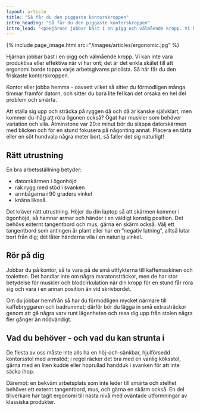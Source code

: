 ```yaml
---
layout: article
title: "Så får du den piggaste kontorskroppen"
intro_heading: "Så får du den piggaste kontorskroppen"
intro_lead: "<p>Hjärnan jobbar bäst i en pigg och välmående kropp. Vi kan inte vara produktiva eller effektiva när vi har ont; det är det enkla skälet till att ergonomi borde toppa varje arbetsgivares priolista. Så här får du den friskaste kontorskroppen.</p>"
---
```

{%
  include page_image.html
  src="/images/articles/ergonomic.jpg"
%}

Hjärnan jobbar bäst i en pigg och välmående kropp. Vi kan inte vara produktiva eller effektiva när vi har ont; det är det enkla skälet till att ergonomi borde toppa varje arbetsgivares priolista. Så här får du den friskaste kontorskroppen.

Kontor eller jobba hemma - oavsett vilket så sitter du förmodligen många timmar framför datorn, och sitter du bara lite fel kan det orsaka en hel del problem och smärta.

Att ställa sig upp och sträcka på ryggen då och då är kanske självklart, men kommer du ihåg att röra ögonen också? Ögat har muskler som behöver variation och vila. Åtminstone var 20:e minut bör du släppa datorskärmen med blicken och för en stund fokusera på någonting annat. Placera en tårta eller en söt hundvalp några meter bort, så faller det sig naturligt!

## Rätt utrustning

En bra arbetsställning betyder:

- datorskärmen i ögonhöjd
- rak rygg med stöd i svanken
- armbågarna i 90 graders vinkel
- knäna likaså.

Det kräver rätt utrustning. Höjer du din laptop så att skärmen kommer i ögonhöjd, så hamnar armar och händer i en väldigt konstig position. Det behövs externt tangentbord och mus, gärna en skärm också. Välj ett tangentbord som antingen är plant eller har en ”negativ lutning”, alltså lutar bort från dig; det låter händerna vila i en naturlig vinkel.

## Rör på dig

Jobbar du på kontor, så ta vara på de små utflykterna till kaffemaskinen och toaletten. Det handlar inte om några maratonsträckor, men de har stor betydelse för muskler och blodcirkulation när din kropp för en stund får röra sig och vara i en annan position än vid skrivbordet.

Om du jobbar hemifrån så har du förmodligen mycket närmare till kaffebryggaren och badrummet; därför bör du lägga in små extrasträckor genom att gå några varv runt lägenheten och resa dig upp från stolen några fler gånger än nödvändigt.

## Vad du behöver - och vad du kan strunta i

De flesta av oss måste inte alls ha en höj-och-sänkbar, hjulförsedd kontorsstol med armstöd; i regel räcker det bra med en vanlig köksstol, gärna med en liten kudde eller hoprullad handduk i svanken för att inte säcka ihop.

Däremot: en bekväm arbetsplats som inte leder till smärta och stelhet behöver ett externt tangentbord, mus, och gärna en skärm också. En del tillverkare har tagit ergonomi till nästa nivå med oväntade utformningar av klassiska produkter.